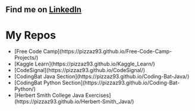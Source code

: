## Find me on [LinkedIn](https//:www.linkedin.com/in/peretzcohen)

# My Repos
<ul>
<li> [Free Code Camp](https://pizzaz93.github.io/Free-Code-Camp-Projects/) </li>
<li> [Kaggle Learn](https://pizzaz93.github.io/Kaggle_Learn/)</li>
<li> [CodeSignal](https://pizzaz93.github.io/CodeSignal/)</li>
<li> [CodingBat Java Section](https://pizzaz93.github.io/Coding-Bat-Java/)</li>
<li> [CodingBat Python Section](https://pizzaz93.github.io/Coding-Bat-Python/)</li>
<li> [Herbert Smith College Java Exercises](https://pizzaz93.github.io/Herbert-Smith_Java/)</li>
</ul>
